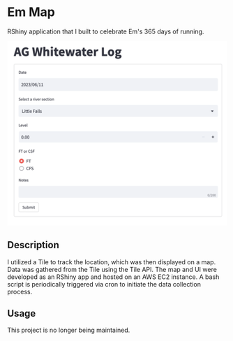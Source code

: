 # Em Map
RShiny application that I built to celebrate Em's 365 days of running.

![alt text](https://github.com/andGarc/wwlog/blob/main/docs/imgs/log_1.png?raw=true)

## Description
I utilized a Tile to track the location, which was then displayed on a map. Data was gathered from the Tile using the Tile API. The map and UI were developed as an RShiny app and hosted on an AWS EC2 instance. A bash script is periodically triggered via cron to initiate the data collection process.

## Usage
This project is no longer being maintained.
